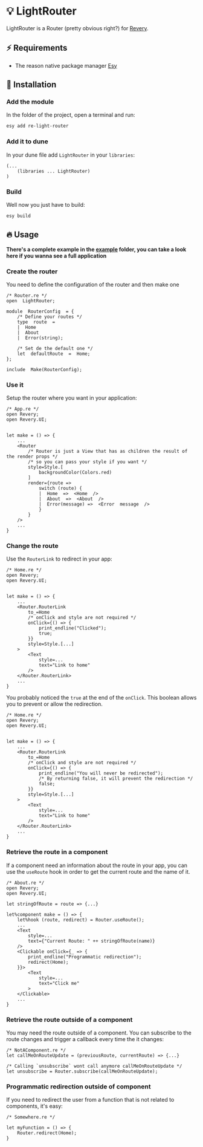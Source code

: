 # :bulb: LightRouter

LightRouter is a Router (pretty obvious right?) for [Revery](https://github.com/revery-ui/revery).

## :zap: Requirements

-   The reason native package manager [Esy](https://esy.sh/)

## :wrench: Installation

### Add the module

In the folder of the project, open a terminal and run:

```bash
esy add re-light-router
```

### Add it to dune

In your dune file add `LightRouter` in your `libraries`:

```
(...
	(libraries ... LightRouter)
)
```

### Build

Well now you just have to build:

```bash
esy build
```

## :fire: Usage

**There's a complete example in the [example](/example) folder, you can take a look here if you wanna see a full application**

### Create the router

You need to define the configuration of the router and then make one

```reason
/* Router.re */
open  LightRouter;

module  RouterConfig  = {
	/* Define your routes */
	type  route  =
	|  Home
	|  About
	|  Error(string);

	/* Set de the default one */
	let  defaultRoute  =  Home;
};

include  Make(RouterConfig);
```

### Use it

Setup the router where you want in your application:

```reason
/* App.re */
open Revery;
open Revery.UI;


let make = () => {
	...
	<Router
		/* Router is just a View that has as children the result of the render props */
		/* so you can pass your style if you want */
		style=Style.[
			backgroundColor(Colors.red)
		]
		render={route =>
			switch (route) {
			|  Home  =>  <Home  />
			|  About  =>  <About  />
			|  Error(message) =>  <Error  message  />
			}
		}
	/>
	...
}
```

### Change the route

Use the `RouterLink` to redirect in your app:

```reason
/* Home.re */
open Revery;
open Revery.UI;


let make = () => {
	...
	<Router.RouterLink
		to_=Home
		/* onClick and style are not required */
		onClick={() => {
			print_endline("Clicked");
			true;
		}}
		style=Style.[...]
	>
		<Text
			style=...
			text="Link to home"
		/>
	</Router.RouterLink>
	...
}
```

You probably noticed the `true` at the end of the `onClick`. This boolean allows you to prevent or allow the redirection.

```reason
/* Home.re */
open Revery;
open Revery.UI;


let make = () => {
	...
	<Router.RouterLink
		to_=Home
		/* onClick and style are not required */
		onClick={() => {
			print_endline("You will never be redirected");
			/* By returning false, it will prevent the redirection */
			false;
		}}
		style=Style.[...]
	>
		<Text
			style=...
			text="Link to home"
		/>
	</Router.RouterLink>
	...
}
```

### Retrieve the route in a component

If a component need an information about the route in your app, you can use the `useRoute` hook in order to get the current route and the name of it.

```reason
/* About.re */
open Revery;
open Revery.UI;

let stringOfRoute = route => {...}

let%component make = () => {
	let%hook (route, redirect) = Router.useRoute();
	...
	<Text
		style=...
		text={"Current Route: " ++ stringOfRoute(name)}
	/>
	<Clickable onClick={_ => {
		print_endline("Programmatic redirection");
		redirect(Home);
	}}>
		<Text
			style=...
			text="Click me"
		>
	</Clickable>
	...
}
```

### Retrieve the route outside of a component

You may need the route outside of a component. You can subscribe to the route changes and trigger a callback every time the it changes:

```reason
/* NotAComponent.re */
let callMeOnRouteUpdate = (previousRoute, currentRoute) => {...}

/* Calling `unsubscribe` wont call anymore callMeOnRouteUpdate */
let unsubscribe = Router.subscribe(callMeOnRouteUpdate);
```

### Programmatic redirection outside of component

If you need to redirect the user from a function that is not related to components, it's easy:

```reason
/* Somewhere.re */

let myFunction = () => {
	Router.redirect(Home);
}
```
